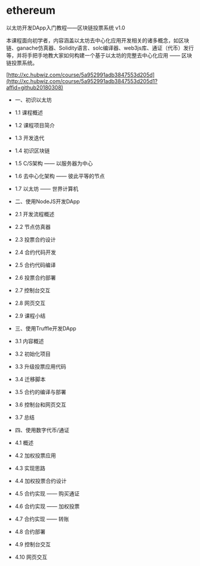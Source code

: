 # ethereum
以太坊开发DApp入门教程——区块链投票系统
v1.0

本课程面向初学者，内容涵盖以太坊去中心化应用开发相关的诸多概念，如区块链、ganache仿真器、Solidity语言、solc编译器、web3js库、通证（代币）发行等，并将手把手地教大家如何构建一个基于以太坊的完整去中心化应用 —— 区块链投票系统。

[http://xc.hubwiz.com/course/5a952991adb3847553d205d](http://xc.hubwiz.com/course/5a952991adb3847553d205d1?affid=github20180308)

* 一、初识以太坊

* 1.1 课程概述
* 1.2 课程项目简介
* 1.3 开发迭代
* 1.4 初识区块链
* 1.5 C/S架构 —— 以服务器为中心
* 1.6 去中心化架构 —— 彼此平等的节点
* 1.7 以太坊 —— 世界计算机

* 二、使用NodeJS开发DApp

* 2.1 开发流程概述
* 2.2 节点仿真器
* 2.3 投票合约设计
* 2.4 合约代码开发
* 2.5 合约代码编译
* 2.6 投票合约部署
* 2.7 控制台交互
* 2.8 网页交互
* 2.9 课程小结

* 三、使用Truffle开发DApp

* 3.1 内容概述
* 3.2 初始化项目
* 3.3 升级投票应用代码
* 3.4 迁移脚本
* 3.5 合约的编译与部署
* 3.6 控制台和网页交互
* 3.7 总结

* 四、使用数字代币/通证
* 4.1 概述
* 4.2 加权投票应用
* 4.3 实现思路
* 4.4 加权投票合约设计
* 4.5 合约实现 —— 购买通证
* 4.6 合约实现 —— 加权投票
* 4.7 合约实现 —— 转账
* 4.8 合约部署
* 4.9 控制台交互
* 4.10 网页交互
